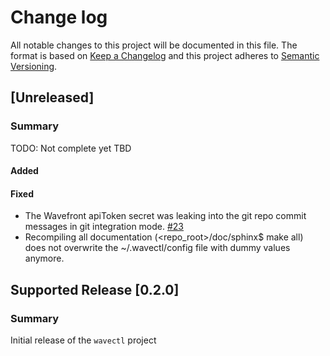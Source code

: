 # Change log

All notable changes to this project will be documented in this file. The
format is based on [Keep a Changelog](http://keepachangelog.com/en/1.0.0/) and
this project adheres to [Semantic Versioning](http://semver.org).

## [Unreleased]
### Summary
TODO: Not complete yet TBD

#### Added

#### Fixed
- The Wavefront apiToken secret was leaking into the git repo commit messages in
git integration mode. [#23](https://github.com/box/wavectl/issues/23)
- Recompiling all documentation (<repo_root>/doc/sphinx$ make all) does not
overwrite the ~/.wavectl/config file with dummy values anymore.


## Supported Release [0.2.0]
### Summary
Initial release of the `wavectl` project


<!-- ## Supported Release [0.2.0] -->
<!-- ### Summary -->
<!-- Initial release of the `wavectl` project -->

<!-- #### Added -->

<!-- #### Fixed -->


